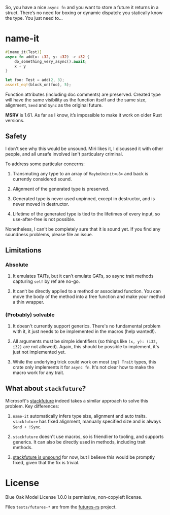 So, you have a nice `async fn` and you want to store a future it returns in a struct. There’s
no need for boxing or dynamic dispatch: you statically know the type. You just need to...

# name-it

```rust
#[name_it(Test)]
async fn add(x: i32, y: i32) -> i32 {
    do_something_very_async().await;
    x + y
}

let foo: Test = add(2, 3);
assert_eq!(block_on(foo), 5);
```

Function attributes (including doc comments) are preserved. Created type will have the same visibility as the function itself and the same size, alignment, `Send` and `Sync` as the original future.

**MSRV** is 1.61. As far as I know, it’s impossible to make it work on older Rust versions.

## Safety

I don't see why this would be unsound. Miri likes it, I discussed it with other people, and all unsafe involved isn't particulary criminal.

To address some particular concerns:

1. Transmuting any type to an array of `MaybeUninit<u8>` and back is currently considered sound.

2. Alignment of the generated type is preserved.

3. Generated type is never used unpinned, except in destructor, and is never moved in destructor.

4. Lifetime of the generated type is tied to the lifetimes of every input, so use-after-free is not possible.

Nonetheless, I can't be completely sure that it is sound yet. If you find any soundness problems, please file an issue.

## Limitations

### Absolute

1. It emulates TAITs, but it can’t emulate GATs, so async trait methods capturing `self` by ref are no-go.

2. It can’t be directly applied to a method or associated function. You can move the body of the method into a free function and make your method a thin wrapper.

### (Probably) solvable

1. It doesn't currently support generics. There's no fundamental problem with it, it just needs to be implemented in the macros (help wanted!).

2. All arguments must be simple identifiers (so things like `(x, y): (i32, i32)` are not allowed). Again, this should be possible to implement, it's just not implemented yet.

3. While the underlying trick could work on most `impl Trait` types, this crate only implements it for `async fn`. It's not clear how to make the macro work for any trait.

## What about `stackfuture`?

Microsoft's [stackfuture] indeed takes a similar approach to solve this problem. Key differences:

1. `name-it` automatically infers type size, alignment and auto traits. `stackfuture` has fixed alignment, manually specified size and is always `Send + !Sync`.

2. `stackfuture` doesn't use macros, so is friendlier to tooling, and supports generics. It can also be directly used in methods, including trait methods.

3. [stackfuture is unsound] for now, but I believe this would be promptly fixed, given that the fix is trivial.

[stackfuture]: https://github.com/microsoft/stackfuture/
[stackfuture is unsound]: https://github.com/microsoft/stackfuture/issues/9
# License

Blue Oak Model License 1.0.0 is permissive, non-copyleft license.

Files `tests/futures-*` are from the [futures-rs] project.

[futures-rs]: https://github.com/rust-lang/futures-rs
